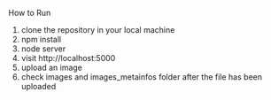How to Run
1. clone the repository in your local machine
2. npm install
3. node server
4. visit http://localhost:5000
5. upload an image
6. check images and images_metainfos folder after the file has been uploaded